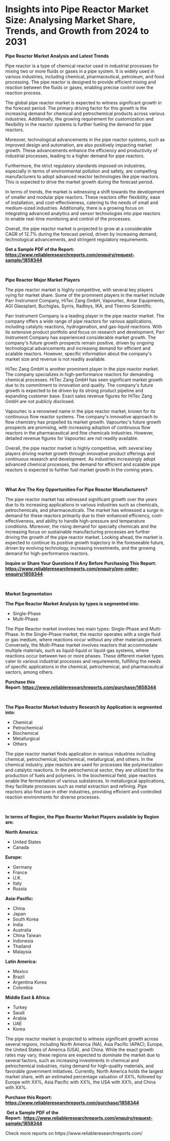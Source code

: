 <p><h1>Insights into Pipe Reactor Market Size: Analysing Market Share, Trends, and Growth from 2024 to 2031</h1></p><p><strong>Pipe Reactor Market Analysis and Latest Trends</strong></p>
<p><p>Pipe reactor is a type of chemical reactor used in industrial processes for mixing two or more fluids or gases in a pipe system. It is widely used in various industries, including chemical, pharmaceutical, petroleum, and food processing. The pipe reactor is designed to provide efficient mixing and reaction between the fluids or gases, enabling precise control over the reaction process.</p><p>The global pipe reactor market is expected to witness significant growth in the forecast period. The primary driving factor for this growth is the increasing demand for chemical and petrochemical products across various industries. Additionally, the growing requirement for customization and flexibility in the reactor systems is further fueling the demand for pipe reactors.</p><p>Moreover, technological advancements in the pipe reactor systems, such as improved design and automation, are also positively impacting market growth. These advancements enhance the efficiency and productivity of industrial processes, leading to a higher demand for pipe reactors.</p><p>Furthermore, the strict regulatory standards imposed on industries, especially in terms of environmental pollution and safety, are compelling manufacturers to adopt advanced reactor technologies like pipe reactors. This is expected to drive the market growth during the forecast period.</p><p>In terms of trends, the market is witnessing a shift towards the development of smaller and modular pipe reactors. These reactors offer flexibility, ease of installation, and cost-effectiveness, catering to the needs of small and medium-sized industries. Additionally, there is a growing focus on integrating advanced analytics and sensor technologies into pipe reactors to enable real-time monitoring and control of the processes.</p><p>Overall, the pipe reactor market is projected to grow at a considerable CAGR of 12.7% during the forecast period, driven by increasing demand, technological advancements, and stringent regulatory requirements.</p></p>
<p><strong>Get a Sample PDF of the Report:&nbsp; <a href="https://www.reliableresearchreports.com/enquiry/request-sample/1858344">https://www.reliableresearchreports.com/enquiry/request-sample/1858344</a></strong></p>
<p>&nbsp;</p>
<p><strong>Pipe Reactor Major Market Players</strong></p>
<p><p>The pipe reactor market is highly competitive, with several key players vying for market share. Some of the prominent players in the market include Parr Instrument Company, HiTec Zang GmbH, Vapourtec, Amar Equipments, AGI Glassplant, Buchiglas, Syrris, Radleys, IKA, and Thermo Scientific.</p><p>Parr Instrument Company is a leading player in the pipe reactor market. The company offers a wide range of pipe reactors for various applications, including catalytic reactions, hydrogenation, and gas-liquid reactions. With its extensive product portfolio and focus on research and development, Parr Instrument Company has experienced considerable market growth. The company's future growth prospects remain positive, driven by ongoing technological advancements and increasing demand for efficient and scalable reactors. However, specific information about the company's market size and revenue is not readily available.</p><p>HiTec Zang GmbH is another prominent player in the pipe reactor market. The company specializes in high-performance reactors for demanding chemical processes. HiTec Zang GmbH has seen significant market growth due to its commitment to innovation and quality. The company's future growth is expected to be driven by its strong product pipeline and expanding customer base. Exact sales revenue figures for HiTec Zang GmbH are not publicly disclosed.</p><p>Vapourtec is a renowned name in the pipe reactor market, known for its continuous flow reactor systems. The company's innovative approach to flow chemistry has propelled its market growth. Vapourtec's future growth prospects are promising, with increasing adoption of continuous flow reactors in the pharmaceutical and fine chemicals industries. However, detailed revenue figures for Vapourtec are not readily available.</p><p>Overall, the pipe reactor market is highly competitive, with several key players driving market growth through innovative product offerings and continuous research and development. As industries increasingly adopt advanced chemical processes, the demand for efficient and scalable pipe reactors is expected to further fuel market growth in the coming years.</p></p>
<p>&nbsp;</p>
<p><strong>What Are The Key Opportunities For Pipe Reactor Manufacturers?</strong></p>
<p><p>The pipe reactor market has witnessed significant growth over the years due to its increasing applications in various industries such as chemicals, petrochemicals, and pharmaceuticals. The market has witnessed a surge in demand for these reactors primarily due to their enhanced efficiency, cost-effectiveness, and ability to handle high-pressure and temperature conditions. Moreover, the rising demand for specialty chemicals and the increasing focus on sustainable manufacturing processes are further driving the growth of the pipe reactor market. Looking ahead, the market is expected to continue its positive growth trajectory in the foreseeable future, driven by evolving technology, increasing investments, and the growing demand for high-performance reactors.</p></p>
<p><strong>Inquire or Share Your Questions If Any Before Purchasing This Report: <a href="https://www.reliableresearchreports.com/enquiry/pre-order-enquiry/1858344">https://www.reliableresearchreports.com/enquiry/pre-order-enquiry/1858344</a></strong></p>
<p>&nbsp;</p>
<p><strong>Market Segmentation</strong></p>
<p><strong>The Pipe Reactor Market Analysis by types is segmented into:</strong></p>
<p><ul><li>Single-Phase</li><li>Multi-Phase</li></ul></p>
<p><p>The Pipe Reactor market involves two main types: Single-Phase and Multi-Phase. In the Single-Phase market, the reactor operates with a single fluid or gas medium, where reactions occur without any other materials present. Conversely, the Multi-Phase market involves reactors that accommodate multiple materials, such as liquid-liquid or liquid-gas systems, where reactions occur between two or more phases. These different market types cater to various industrial processes and requirements, fulfilling the needs of specific applications in the chemical, petrochemical, and pharmaceutical sectors, among others.</p></p>
<p><strong>Purchase this Report:&nbsp;<a href="https://www.reliableresearchreports.com/purchase/1858344">https://www.reliableresearchreports.com/purchase/1858344</a></strong></p>
<p>&nbsp;</p>
<p><strong>The Pipe Reactor Market Industry Research by Application is segmented into:</strong></p>
<p><ul><li>Chemical</li><li>Petrochemical</li><li>Biochemical</li><li>Metallurgical</li><li>Others</li></ul></p>
<p><p>The pipe reactor market finds application in various industries including chemical, petrochemical, biochemical, metallurgical, and others. In the chemical industry, pipe reactors are used for processes like polymerization and catalytic reactions. In the petrochemical sector, they are utilized for the production of fuels and polymers. In the biochemical field, pipe reactors enable the fermentation of various substances. In metallurgical applications, they facilitate processes such as metal extraction and refining. Pipe reactors also find use in other industries, providing efficient and controlled reaction environments for diverse processes.</p></p>
<p>&nbsp;</p>
<p><strong>In terms of Region, the Pipe Reactor Market Players available by Region are:</strong></p>
<p>
    <p> <strong> North America: </strong>
        <ul>
            <li>United States</li>
            <li>Canada</li>
        </ul>
        </p> 
    <p> <strong> Europe: </strong>
        <ul>
            <li>Germany</li>
            <li>France</li>
            <li>U.K.</li>
            <li>Italy</li>
            <li>Russia</li>
        </ul>
        </p> 
    <p> <strong> Asia-Pacific: </strong>
        <ul>
            <li>China</li>
            <li>Japan</li>
            <li>South Korea</li>
            <li>India</li>
            <li>Australia</li>
            <li>China Taiwan</li>
            <li>Indonesia</li>
            <li>Thailand</li>
            <li>Malaysia</li>
        </ul>
        </p> 
    <p> <strong> Latin America: </strong>
        <ul>
            <li>Mexico</li>
            <li>Brazil</li>
            <li>Argentina Korea</li>
            <li>Colombia</li>
        </ul>
        </p> 
    <p> <strong> Middle East & Africa: </strong>
        <ul>
            <li>Turkey</li>
            <li>Saudi</li>
            <li>Arabia</li>
            <li>UAE</li>
            <li>Korea</li>
        </ul>
    </p>
    </p>
<p><p>The pipe reactor market is projected to witness significant growth across several regions, including North America (NA), Asia Pacific (APAC), Europe, the United States of America (USA), and China. While the exact growth rates may vary, these regions are expected to dominate the market due to several factors, such as increasing investments in chemical and petrochemical industries, rising demand for high-quality materials, and favorable government initiatives. Currently, North America holds the largest market share, with an estimated percentage valuation of XX%, followed by Europe with XX%, Asia Pacific with XX%, the USA with XX%, and China with XX%.</p></p>
<p><strong>Purchase this Report: <a href="https://www.reliableresearchreports.com/purchase/1858344">https://www.reliableresearchreports.com/purchase/1858344</a></strong></p>
<p>&nbsp;<strong>Get a Sample PDF of the Report:&nbsp;&nbsp;<a href="https://www.reliableresearchreports.com/enquiry/request-sample/1858344">https://www.reliableresearchreports.com/enquiry/request-sample/1858344</a></strong></p>
<p><strong></strong></p>
<p>Check more reports on https://www.reliableresearchreports.com/</p>